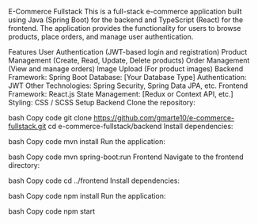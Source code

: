 E-Commerce Fullstack
This is a full-stack e-commerce application built using Java (Spring Boot) for the backend and TypeScript (React) for the frontend. The application provides the functionality for users to browse products, place orders, and manage user authentication.

Features
User Authentication (JWT-based login and registration)
Product Management (Create, Read, Update, Delete products)
Order Management (View and manage orders)
Image Upload (For product images)
Backend
Framework: Spring Boot
Database: [Your Database Type]
Authentication: JWT
Other Technologies: Spring Security, Spring Data JPA, etc.
Frontend
Framework: React.js
State Management: [Redux or Context API, etc.]
Styling: CSS / SCSS
Setup
Backend
Clone the repository:

bash
Copy code
git clone https://github.com/gmarte10/e-commerce-fullstack.git
cd e-commerce-fullstack/backend
Install dependencies:

bash
Copy code
mvn install
Run the application:

bash
Copy code
mvn spring-boot:run
Frontend
Navigate to the frontend directory:

bash
Copy code
cd ../frontend
Install dependencies:

bash
Copy code
npm install
Run the application:

bash
Copy code
npm start
